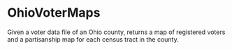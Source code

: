 # OhioVoterMaps
Given a voter data file of an Ohio county, returns a map of registered voters and a partisanship map for each census tract in the county.
